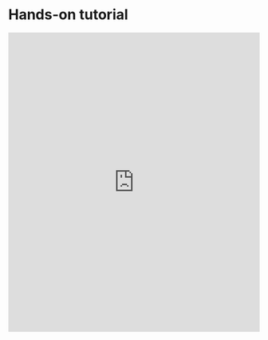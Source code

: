 # Hands-on tutorial


<iframe width="100%" height="600"
  sandbox="allow-forms allow-modals allow-popups allow-same-origin allow-scripts"
  src="https://play.instruqt.com/embed/scylladb/tracks/shopping-cart?token=em_0LK8vBWwHfDUMs3t" style="border: 0;"
  allowfullscreen>
</iframe>
